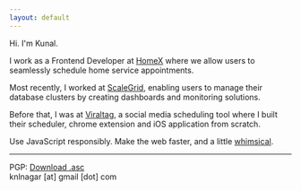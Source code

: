 ```yaml
---
layout: default
---
```


Hi. I'm Kunal.

I work as a Frontend Developer at [HomeX][homex] where we allow users to seamlessly schedule home service appointments.

Most recently, I worked at [ScaleGrid][scalegrid], enabling users to manage their database clusters by creating dashboards and monitoring solutions.

Before that, I was at [Viraltag][viraltag], a social media scheduling tool where I built their scheduler, chrome extension and iOS application from scratch.

Use JavaScript responsibly. Make the web faster, and a little [whimsical](/404).

<hr />

PGP: [Download .asc][pgp-download]
<br />knlnagar [at] gmail [dot] com

[homex]: https://homex.com/
[scalegrid]: https://scalegrid.io
[viraltag]: https://www.viraltag.com/
[viraltag-chrome-extension]: https://chrome.google.com/webstore/detail/viraltag/jgalnfddmdhldmolecmlopbabjbngoka?hl=en
[pgp-download]: /assets/downloads/knlnagar_at_gmail_dot_com-public.asc
